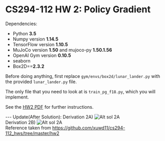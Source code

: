# CS294-112 HW 2: Policy Gradient

Dependencies:
 * Python **3.5**
 * Numpy version **1.14.5**
 * TensorFlow version **1.10.5**
 * MuJoCo version **1.50** and mujoco-py **1.50.1.56**
 * OpenAI Gym version **0.10.5**
 * seaborn
 * Box2D==**2.3.2**

Before doing anything, first replace `gym/envs/box2d/lunar_lander.py` with the provided `lunar_lander.py` file.

The only file that you need to look at is `train_pg_f18.py`, which you will implement.

See the [HW2 PDF](http://rail.eecs.berkeley.edu/deeprlcourse/static/homeworks/hw2.pdf) for further instructions.


--- Update(After Solution):
Derivation 2A)
![Alt sol 2A](https://github.com/nilesh0109/Reinforcement-Learning/blob/master/RL-Deep/hw2/sol_2a.svg)
<br>
Derivation 2B)
![Alt sol 2A](https://github.com/nilesh0109/Reinforcement-Learning/blob/master/RL-Deep/hw2/sol_2b.svg)
<br>
Reference taken from https://github.com/xuwd11/cs294-112_hws/tree/master/hw2

